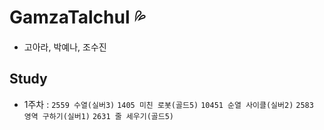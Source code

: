 # GamzaTalchul 💦
- 고아라, 박예나, 조수진

## Study
- 1주차 : 
`2559 수열(실버3)`
`1405 미친 로봇(골드5)`
`10451 순열 사이클(실버2)`
`2583 영역 구하기(실버1)`
`2631 줄 세우기(골드5)`